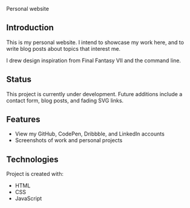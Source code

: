 Personal website

## Introduction

This is my personal website. I intend to showcase my work here, and to write blog posts about topics that interest me.

I drew design inspiration from Final Fantasy VII and the command line.

## Status

This project is currently under development. Future additions include a contact form, blog posts, and fading SVG links.

## Features

- View my GitHub, CodePen, Dribbble, and LinkedIn accounts
- Screenshots of work and personal projects

## Technologies

Project is created with:

- HTML
- CSS
- JavaScript
